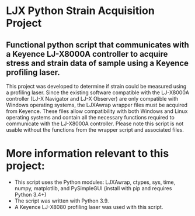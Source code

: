 # LJX Python Strain Acquisition Project

## Functional python script that communicates with a Keyence LJ-X8000A controller to acquire stress and strain data of sample using a Keyence profiling laser.

This project was developed to determine if strain could be measured using a profiling laser. Since the existing software compatible with the LJ-X8000A controller (LJ-X Navigator and LJ-X Observer) are only compatible with Windows operating systems, the LJXAwrap wrapper files must be acquired from Keyence. These files allow compatibility with both Windows and Linux operating systems and contain all the necessary functions required to communicate with the LJ-X8000A controller. Please note this script is not usable without the functions from the wrapper script and associated files.

# More information relevant to this project:
* This script uses the Python modules: LJXAwrap, ctypes, sys, time, numpy, matplotlib, and PySimpleGUI (install with pip and requires Python 3.4+)
* The script was written with Python 3.9.
* A Keyence LJ-X8080 profiling laser was used with this script.
